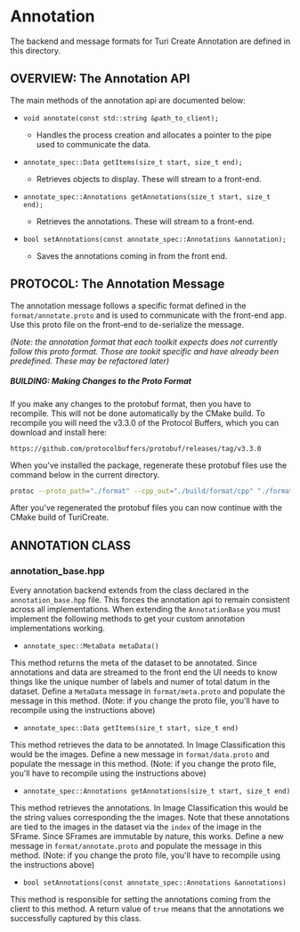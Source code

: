# Annotation

The backend and message formats for Turi Create Annotation are defined in this directory.

## OVERVIEW: The Annotation API

The main methods of the annotation api are documented below:

- `void annotate(const std::string &path_to_client);`
	- Handles the process creation and allocates a pointer to the pipe used to communicate the data.

- `annotate_spec::Data getItems(size_t start, size_t end);`
	- Retrieves objects to display. These will stream to a front-end.

- `annotate_spec::Annotations getAnnotations(size_t start, size_t end);`
	- Retrieves the annotations. These will stream to a front-end.

- `bool setAnnotations(const annotate_spec::Annotations &annotation);`
	- Saves the annotations coming in from the front end.

## PROTOCOL: The Annotation Message

The annotation message follows a specific format defined in the `format/annotate.proto` and is used to communicate with the front-end app. Use this proto file on the front-end to de-serialize the message.

*(Note: the annotation format that each toolkit expects does not currently follow this proto format. Those are tookit specific and have already been predefined. These may be refactored later)*

##### BUILDING: Making Changes to the Proto Format

If you make any changes to the protobuf format, then you have to recompile. This will not be done automatically by the CMake build. To recompile you will need the v3.3.0 of the Protocol Buffers, which you can download and install here:

```
https://github.com/protocolbuffers/protobuf/releases/tag/v3.3.0
```

When you've installed the package, regenerate these protobuf files use the command below in the current directory.

```bash
protoc --proto_path="./format" --cpp_out="./build/format/cpp" "./format/annotate.proto" "./format/data.proto" "./format/meta.proto"
```

After you've regenerated the protobuf files you can now continue with the CMake build of TuriCreate.


## ANNOTATION CLASS

### annotation_base.hpp

Every annotation backend extends from the class declared in the `annotation_base.hpp` file. This forces the annotation api to remain consistent across all implementations. When extending the `AnnotationBase` you must implement the following methods to get your custom annotation implementations working.

- `annotate_spec::MetaData metaData()`

This method returns the meta of the dataset to be annotated. Since annotations and data are streamed to the front end the UI needs to know things like the unique number of labels and numer of total datum in the dataset. Define a `MetaData` message in `format/meta.proto` and populate the message in this method. (Note: if you change the proto file, you'll have to recompile using the instructions above)

- `annotate_spec::Data getItems(size_t start, size_t end)`

This method retrieves the data to be annotated. In Image Classification this would be the images. Define a new message in `format/data.proto` and populate the message in this method. (Note: if you change the proto file, you'll have to recompile using the instructions above)

- `annotate_spec::Annotations getAnnotations(size_t start, size_t end)`

This method retrieves the annotations. In Image Classification this would be the string values corresponding the the images. Note that these annotations are tied to the images in the dataset via the `index` of the image in the SFrame. Since SFrames are immutable by nature, this works. Define a new message in `format/annotate.proto` and populate the message in this method. (Note: if you change the proto file, you'll have to recompile using the instructions above)

- `bool setAnnotations(const annotate_spec::Annotations &annotations)`

This method is responsible for setting the annotations coming from the client to this method. A return value of `true` means that the annotations we successfully captured by this class.


